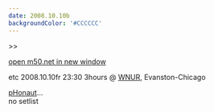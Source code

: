 ```yaml
---
date: 2008.10.10b
backgroundColor: '#CCCCCC'
---
```


\>>

[open m50.net in new window  
](http://m50.net/)

etc 2008.10.10fr 23:30 3hours @ [WNUR](http://www.wnur.org/), Evanston-Chicago  

[pHonaut](http://www.phonaut.com/)...  
no setlist
